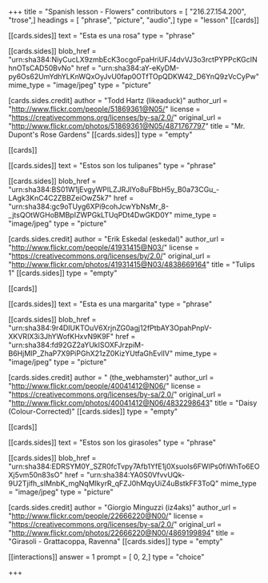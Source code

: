 +++
title = "Spanish lesson - Flowers"
contributors = [ "216.27.154.200", "trose",]
headings = [ "phrase", "picture", "audio",]
type = "lesson"
[[cards]]

[[cards.sides]]
text = "Esta es una rosa"
type = "phrase"

[[cards.sides]]
blob_href = "urn:sha384:NiyCucLX9zmbEcK3ocgoFpaHriUFJ4dvVJ3o3rctPYPPcKGcINhnOTsCAD50BvNo"
href = "urn:sha384:aY-eKyDM-py6Os62UmYdhYLKnWQxOyJvU0fap0OTfTOpQDKW42_D6YnQ9zVcCyPw"
mime_type = "image/jpeg"
type = "picture"

[cards.sides.credit]
author = "Todd Hartz (likeaduck)"
author_url = "http://www.flickr.com/people/51869361@N05/"
license = "https://creativecommons.org/licenses/by-sa/2.0/"
original_url = "http://www.flickr.com/photos/51869361@N05/4871767797"
title = "Mr. Dupont's Rose Gardens"
[[cards.sides]]
type = "empty"

[[cards]]

[[cards.sides]]
text = "Estos son los tulipanes"
type = "phrase"

[[cards.sides]]
blob_href = "urn:sha384:BS01W1jEvgyWPILZJRJlYo8uFBbH5y_B0a73CGu_-LAgk3KnC4C2ZBBZeiOwZ5k7"
href = "urn:sha384:gc9oTUyg6XPi9cohJcwYbNsMr_8-_jtsQOtWGHoBMBpIZWPGkLTUqPDt4DwGKD0Y"
mime_type = "image/jpeg"
type = "picture"

[cards.sides.credit]
author = "Erik Eskedal (eskedal)"
author_url = "http://www.flickr.com/people/41931415@N03/"
license = "https://creativecommons.org/licenses/by/2.0/"
original_url = "http://www.flickr.com/photos/41931415@N03/4838669164"
title = "Tulips 1"
[[cards.sides]]
type = "empty"

[[cards]]

[[cards.sides]]
text = "Esta es una margarita"
type = "phrase"

[[cards.sides]]
blob_href = "urn:sha384:9r4DIUKTOuV6XrjnZG0agj12fPtbAY3OpahPnpV-XKVRIX3i3JhYWofKHxvN9K9F"
href = "urn:sha384:fd92GZ2aYUkISOXFJrzpiM-B6HjMIP_ZhaP7X9PiPGhX21zZ0KizYUtfaGhEvlIV"
mime_type = "image/jpeg"
type = "picture"

[cards.sides.credit]
author = " (the_webhamster)"
author_url = "http://www.flickr.com/people/40041412@N06/"
license = "https://creativecommons.org/licenses/by-sa/2.0/"
original_url = "http://www.flickr.com/photos/40041412@N06/4832298643"
title = "Daisy (Colour-Corrected)"
[[cards.sides]]
type = "empty"

[[cards]]

[[cards.sides]]
text = "Estos son los girasoles"
type = "phrase"

[[cards.sides]]
blob_href = "urn:sha384:EDRSYM0Y_SZR0fcTvpy7Afb1YfE1j0XsuoIs6FWlPs0fiWhTo6EOXj5vm50n83sO"
href = "urn:sha384:YA0S0VfvvUQk-9U2Tjifh_sIMnbK_mgNqMIkyrR_qFZJ0hMqyUiZ4uBstkFF3ToQ"
mime_type = "image/jpeg"
type = "picture"

[cards.sides.credit]
author = "Giorgio Minguzzi (iz4aks)"
author_url = "http://www.flickr.com/people/22666220@N00/"
license = "https://creativecommons.org/licenses/by-sa/2.0/"
original_url = "http://www.flickr.com/photos/22666220@N00/4869199894"
title = "Girasoli - Grattacoppa, Ravenna"
[[cards.sides]]
type = "empty"

[[interactions]]
answer = 1
prompt = [ 0, 2,]
type = "choice"

+++
